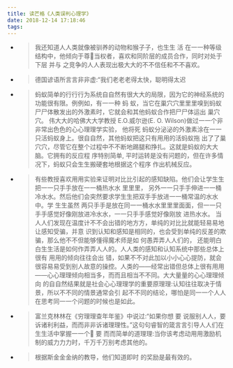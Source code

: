 ```yaml
---
title: 读芒格《人类误判心理学》
date: 2018-12-14 17:18:46
tags:
---
```

- >我还知道⼈人类就像被驯养的动物和猴⼦子，也⽣生 活 在⼀一种等级结构中，他倾向于尊􏰀当权者，喜欢和同阶层的成员合作，同时对处于下层 并与 之竞争的⼈人表现出极⼤大的不不信任和不不喜欢。

- >德国谚语所⾔言⾮非虚:“我们⽼老老得太快，聪明得太迟

- >蚂蚁简单的⾏行行为系统⾃自然有很⼤大的局限，因为它的神经系统的功能很有限。例例如，有⼀一种 蚂 蚁，当它在巢⽳穴⾥里里嗅到蚂蚁⼫尸体散发出的外激素时，它就会和其他蚂蚁合作把⼫尸体运出 巢⽳穴。 伟⼤大的哈佛⼤大学教授 E.O.威尔逊(E. O. Wilson)做过⼀一个⾮非常出⾊色的⼼心理理学实验， 他将死 蚂蚁分泌泌的外激素涂在⼀一只活蚂蚁身上。很⾃自然，其他蚂蚁把这只有⽤用的活蚂蚁拖 出了了巢⽳穴，尽管它在整个过程中不不断地踢腿和挣扎。这就是蚂蚁的⼤大脑。它拥有的反应程 序特别简单, 平时运转是没有问题的，但在许多情况下，蚂蚁只会⽣生搬硬套地根据这个程序 作出机械反应。

- >有些教授喜欢⽤用实验来证明对⽐比引起的感知缺陷。他们会让学⽣生把⼀一只⼿手放在⼀一桶热⽔水 ⾥里里， 另外⼀一只⼿手伸进⼀一桶冷⽔水。然后他们会突然要求学⽣生把双⼿手放进⼀一桶常温的⽔水中。学 ⽣生虽然 两只⼿手是放在同⼀一桶⽔水⾥里里⾯面，但⼀一只⼿手感觉好像刚放进冷⽔水，⼀一只⼿手感觉好像刚放 进热⽔水。 当⼈人们发现在温度计不不会出错的地⽅方，单纯的对⽐比就能轻易易地让感知受骗，并意 识到认知和感知是相同的，也会受到单纯的反差的欺骗，那么他不不但能够懂得魔术师是如 何愚弄弄⼈人们的， 还能明⽩白⽣生活是如何作弄弄⼈人的。⼈人类的感知和认知系统中那些总体上很有 ⽤用的倾向往往会出 错，如果不不对此加以⼩小⼼心提防，就会很容易易受到别⼈故意的操控。人类的——经常出错但总体上很有⽤用——⼼心理理倾向相当多，⽽而且相当不不同。⼤大量量的⼼心理理倾 向 的⾃自然结果就是社会⼼心理理学的重要原理理:认知往往取决于情景，所以不不同的情景通常会引 起不不同的结论，哪怕是同⼀一个⼈人在思考同⼀一个问题的时候也是如此。

- >富兰克林林在《穷理理查年年鉴》中说过:“如果你想 要 说服别⼈人，要诉诸利利益，⽽而⾮非诉诸理理性。”这句句睿智的箴⾔言引导⼈人们在⽣生活中掌握⼀一个􏰀 要 ⽽而简单的道理理:当你该考虑动⽤用激励机制的威⼒力力时，千万千万别考虑其他的。

- >根据斯⾦金金纳的教导，他们知道即时 的奖励是最有效的。
